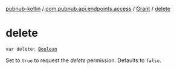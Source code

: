 [pubnub-kotlin](../../index.md) / [com.pubnub.api.endpoints.access](../index.md) / [Grant](index.md) / [delete](./delete.md)

# delete

`var delete: `[`Boolean`](https://kotlinlang.org/api/latest/jvm/stdlib/kotlin/-boolean/index.html)

Set to `true` to request the *delete* permission. Defaults to `false`.

